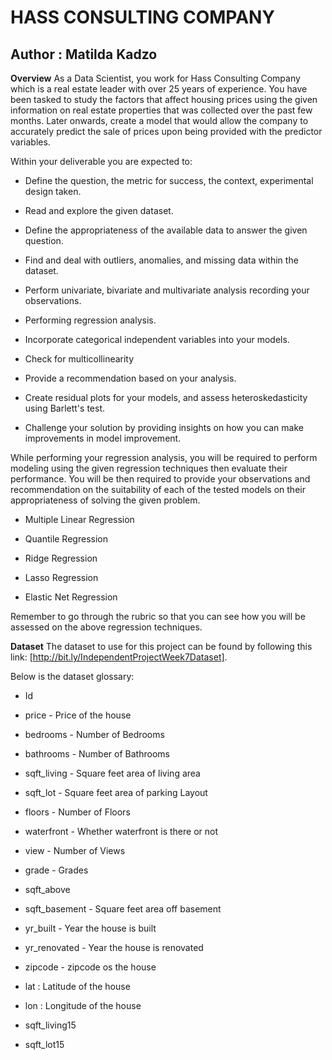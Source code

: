 # HASS CONSULTING COMPANY

## Author : Matilda Kadzo

**Overview**
As a Data Scientist, you work for Hass Consulting Company which is a real estate leader with over 25 years of experience. You have been tasked to study the factors that affect housing prices using the given information on real estate properties that was collected over the past few months. Later onwards, create a model that would allow the company to accurately predict the sale of prices upon being provided with the predictor variables.

Within your deliverable you are expected to:
- Define the question, the metric for success, the context, experimental design taken.

- Read and explore the given dataset.

- Define the appropriateness of the available data to answer the given question.

- Find and deal with outliers, anomalies, and missing data within the dataset.

- Perform univariate, bivariate and multivariate analysis recording your observations.

- Performing regression analysis.

- Incorporate categorical independent variables into your models.

- Check for multicollinearity

- Provide a recommendation based on your analysis.

- Create residual plots for your models, and assess heteroskedasticity using Barlett's test.

- Challenge your solution by providing insights on how you can make improvements in model improvement.

While performing your regression analysis, you will be required to perform modeling using the given regression techniques then evaluate their performance. You will be then required to provide your observations and recommendation on the suitability of each of the tested models on their appropriateness of solving the given problem.
* Multiple Linear Regression

* Quantile Regression

* Ridge Regression

* Lasso Regression

* Elastic Net Regression

Remember to go through the rubric so that you can see how you will be assessed on the above regression techniques.

**Dataset**
The dataset to use for this project can be found by following this link: [http://bit.ly/IndependentProjectWeek7Dataset].

Below is the dataset glossary:
- Id

- price - Price of the house

- bedrooms - Number of Bedrooms

- bathrooms - Number of Bathrooms

- sqft_living - Square feet area of living area

- sqft_lot - Square feet area of parking Layout

- floors - Number of Floors

- waterfront - Whether waterfront is there or not

- view - Number of Views

- grade - Grades

- sqft_above

- sqft_basement - Square feet area off basement

- yr_built - Year the house is built

- yr_renovated - Year the house is renovated

- zipcode - zipcode os the house

- lat : Latitude of the house

- lon : Longitude of the house

- sqft_living15

- sqft_lot15

